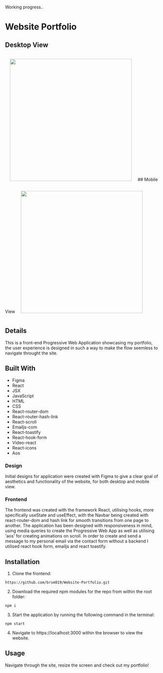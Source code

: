 Working progress..

# Website Portfolio

## Desktop View
<img src="https://user-images.githubusercontent.com/70659641/107997061-d231d680-6fd9-11eb-8715-ce94c191b7e8.png" width="400" height="auto" style="padding:16px">
## Mobile View
<img src="https://user-images.githubusercontent.com/70659641/107997414-9a775e80-6fda-11eb-8949-d9acde45cb4e.png" width="400" height="auto" style="padding: 16px">
  
  

## Details

This is a front-end Progressive Web Application showcasing my portfolio, the user experience is designed in such a way to make the flow seemless to navigate throught the site.

## Built With
- Figma
- React
- JSX
- JavaScript
- HTML
- CSS
- React-router-dom
- React-router-hash-link
- React-scroll
- Emailjs-com
- React-toastify
- React-hook-form
- Video-react
- React-icons
- Aos


### Design
Initial designs for application were created with Figma to give a clear goal of aesthetics and functionality of the website, for both desktop and mobile view.
### Frontend
The frontend was created with the framework React, utilising hooks, more specifically useState and useEffect, with the Navbar being created with react-router-dom and hash link for smooth transitions from one page to another. The application has been designed with responsiveness in mind, using media queries to create the Progressive Web App as well as utilising 'aos' for creating animations on scroll. In order to create and send a message to my personal email via the contact form without a backend I utilised react hook form, emailjs and react toastify.

## Installation

1. Clone the frontend:
```
https://github.com/brsm019/Website-Portfolio.git
```
2. Download the required npm modules for the repo from within the root folder:
```
npm i
```
3. Start the application by running the following command in the terminal:
```
npm start
```
4. Navigate to https://localhost:3000 within the browser to view the website.

## Usage

Navigate through the site, resize the screen and check out my portfolio!


